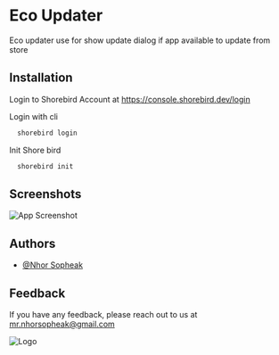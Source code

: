 
# Eco Updater

Eco updater use for show update dialog if app available to update from store


## Installation

Login to Shorebird Account at https://console.shorebird.dev/login

Login with cli
```bash
  shorebird login
```
Init Shore bird
```bash
  shorebird init
```
    
## Screenshots

![App Screenshot]()


## Authors

- [@Nhor Sopheak](https://github.com/nhorsopheak)


## Feedback

If you have any feedback, please reach out to us at mr.nhorsopheak@gmail.com


![Logo](https://kravanh.com/images/kravanh-eco.svg)